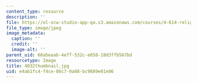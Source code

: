 ```yaml
---
content_type: resource
description: ''
file: https://ol-ocw-studio-app-qa.s3.amazonaws.com/courses/4-614-religious-architecture-and-islamic-cultures-fall-2002/e4ab1fc4f4ce86c79a88bc9889e01e06_4032thumbnail.jpg
file_type: image/jpeg
image_metadata:
  caption: ''
  credit: ''
  image-alt: ''
parent_uid: 68abeaab-4eff-532c-e858-18d3ffb567bd
resourcetype: Image
title: 4032thumbnail.jpg
uid: e4ab1fc4-f4ce-86c7-9a88-bc9889e01e06
---
```

